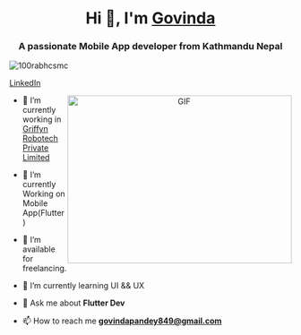 <h1 align="center">Hi 👋, I'm <a href="https://100rabhcsmc.github.io/Me.io/" target="blank">
Govinda</a></h1>
<h3 align="center">A passionate Mobile App developer from Kathmandu Nepal </h3>

<p align="left"> <img src="https://komarev.com/ghpvc/?username=100rabhcsmc&label=Profile%20views&color=0e75b6&style=flat" alt="100rabhcsmc" /> </p>

<p align="left"> <a href="https://www.linkedin.com/in/govinda-pandey-ba0b801b6/" target="blank">LinkedIn</a> </p>

<a target="_blank" align="center">
  <img align="right" top="500" height="300" width="400" alt="GIF" src="https://media.giphy.com/media/SWoSkN6DxTszqIKEqv/giphy.gif">
</a>

- 🔭 I’m currently working in <a href="https://phoenix.tech/griffyn/" target="blank">Griffyn Robotech Private Limited</a>

- 🌱 I’m currently Working on Mobile App(Flutter)

- 🤝 I’m available for freelancing.

- 🌱 I’m currently learning UI && UX

- 💬 Ask me about **Flutter Dev**

- 📫 How to reach me **govindapandey849@gmail.com**
<br/>
